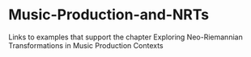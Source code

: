 # Music-Production-and-NRTs
Links to examples that support the chapter Exploring Neo-Riemannian Transformations in Music Production Contexts
